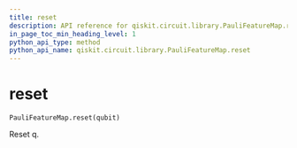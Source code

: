 ```yaml
---
title: reset
description: API reference for qiskit.circuit.library.PauliFeatureMap.reset
in_page_toc_min_heading_level: 1
python_api_type: method
python_api_name: qiskit.circuit.library.PauliFeatureMap.reset
---
```


# reset

<span id="qiskit.circuit.library.PauliFeatureMap.reset" />

`PauliFeatureMap.reset(qubit)`

Reset q.

